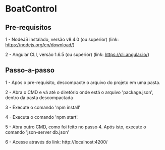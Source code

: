 # BoatControl


## Pre-requisitos

1 - NodeJS instalado, versão v8.4.0 (ou superior) (link: https://nodejs.org/en/download/)

2 - Angular CLI, versão 1.6.5 (ou superior) (link: https://cli.angular.io/)

## Passo-a-passo

1 - Após o pre-requisito, descompacte o arquivo do projeto em uma pasta.

2 - Abra o CMD e vá até o diretório onde está o arquivo 'package.json', dentro da pasta descompactada

3 - Execute o comando 'npm install'

4 - Executa o comando 'npm start'.

5 - Abra outro CMD, como foi feito no passo 4. Após isto, execute o comando 'json-server db.json'

6 - Acesse através do link: http://localhost:4200/